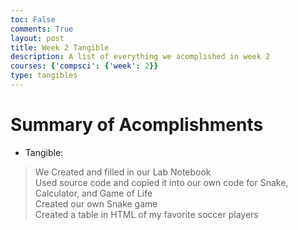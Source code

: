 ```yaml
---
toc: False
comments: True
layout: post
title: Week 2 Tangible
description: A list of everything we acomplished in week 2
courses: {'compsci': {'week': 2}}
type: tangibles
---
```


# Summary of Acomplishments 

- Tangible:
> We Created and filled in our Lab Notebook <br>
> Used source code and copied it into our own code for Snake, Calculator, and Game of Life <br>
> Created our own Snake game <br>
> Created a table in HTML of my favorite soccer players <br>
